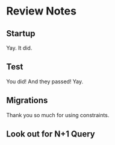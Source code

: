# Review Notes

## Startup

Yay. It did.

## Test

You did!  And they passed!  Yay.

## Migrations

Thank you so much for using constraints.


## Look out for N+1 Query
